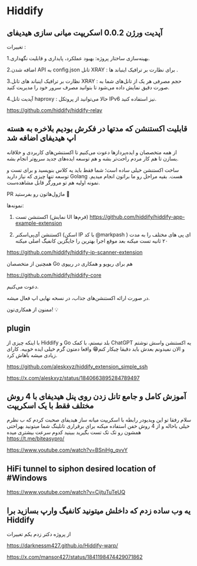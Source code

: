 # Hiddify

## آپدیت ورژن 0.0.2 اسکریپت میانی سازی هیدیفای


تغییرات :

1.بهینه‌سازی ساختار پروژه: بهبود عملکرد، پایداری و قابلیت نگهداری.

2.اضافه شدن API به config.json تانل XRAY : برای نظارت بر ترافیک اینباند ها .

3.نظارت بر ترافیک اینباند های تانل XRAY : حجم مصرفی هر یک از تانل‌های شما به صورت دقیق نمایش داده می‌شود تا بتوانید مصرف سرور خود را مدیریت کنید.

4.آپدیت تانل haproxy : حالا می‌توانید از پروتکل‌ IPv6 نیز استفاده کنید.

https://github.com/hiddify/hiddify-relay

## قابلیت اکستنشن که مدتها در فکرش بودیم بلاخره به هسته اپ هیدیفای اضافه شد

از همه متخصصان و ایده‌پردازها دعوت می‌کنیم تا اکستنشن‌های کاربردی و خلاقانه بسازن تا هم کار مردم راحت‌تر بشه و هم توسعه ایده‌های جدید سریع‌تر انجام بشه. 

ساخت اکستنشن خیلی ساده‌ است؛ شما فقط باید یه کلاس بنویسید و برای تست و توسعه تنها چیزی که نیاز دارید Golang هست. بقیه مراحل رو ما براتون انجام میدیم. نمونه اولیه هم تو مرورگر قابل مشاهده‌ست.

PR ماژول‌هاتون رو بفرستید 🙏

نمونه‌ها:
1. اکستنشن تست (نمایش UI فرم‌ها)
https://github.com/hiddify/hiddify-app-example-extension

2. اکستنشن آی‌پی‌اسکنر (اسکن IP با کد @markpash
)
ای پی های مختلف را به مدت ۲۰ ثانیه تست میکنه 
بعد موقع اجرا بهترین را جایگزین کانفیگ اصلی میکنه

https://github.com/hiddify/hiddify-ip-scanner-extension

همچنین از متخصصان Go هم برای ریویو و همکاری در ریپوی 

https://github.com/hiddify/hiddify-core

 دعوت می‌کنیم.

در صورت ارائه اکستنشن‌های جذاب، در نسخه نهایی اپ فعال میشه.

ممنون از همکاری‌تون! 💡



## plugin

با اینکه چیزی از Hiddify و Go بلد نیستم، با کمک ChatGPT یه اکستنشن واسش نوشتم و الان نمیدونم بعدش باید دقیقا چیکار کنم😁
واقعا دمتون گرم خیلی ایده خوبیه.
کارای زیادی میشه باهاش کرد.
 
https://github.com/aleskxyz/hiddify_extension_simple_ssh


https://x.com/aleskxyz/status/1840663895284789497


##  آموزش کامل و جامع تانل زدن روی پنل هیدیفای با 4 روش مختلف فقط با یک اسکریپت 

سلام رفقا تو این ویدیودر رابطه با اسکریپت میانه ساز هیدیفای صحبت کردم که ب نظرم خیلی باحاله و از 4 روش خفن استفاده میکنه برای برقراری تانلینگ شما میتونید بهراحتی همشون رو تک تک تست بگیرید ببینید کدوم سرعت بیشتری میده
https://t.me/biteasypro/


https://www.youtube.com/watch?v=BSniHg_qvvY

##  HiFi tunnel to siphon desired location of #Windows 

https://www.youtube.com/watch?v=CijtuTuTeUQ


## یه وب ساده زدم که داخلش میتونید کانفیگ وارپ بسازید برا Hiddify 

از پروژه دکتر زدم یکم تغییرات 

https://darknessm427.github.io/Hiddify-warp/

https://x.com/mansor427/status/1841198474429071862